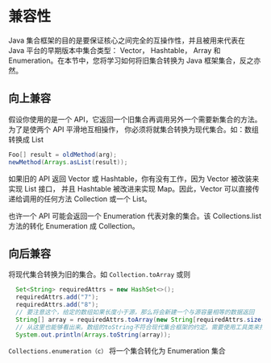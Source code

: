 # 兼容性
Java 集合框架的目的是要保证核心之间完全的互操作性，并且被用来代表在 Java 平台的早期版本中集合类型：
 Vector， Hashtable， Array 和 Enumeration。在本节中，您将学习如何将旧集合转换为 Java 框架集合，反之亦然。

## 向上兼容

假设你使用的是一个 API，它返回一个旧集合再调用另外一个需要新集合的方法。为了是使两个 API 平滑地互相操作，
你必须将就集合转换为现代集合。如：数组转换成 List

```java
Foo[] result = oldMethod(arg);
newMethod(Arrays.asList(result));
```

如果旧的 API 返回 Vector 或 Hashtable，你有没有工作，因为 Vector 被改装来实现 List 接口，
并且 Hashtable 被改进来实现 Map。因此，Vector 可以直接传递给调用的任何方法 Collection 或一个 List。

也许一个 API 可能会返回一个 Enumeration 代表对象的集合。该 Collections.list 方法的转化 Enumeration 成 Collection。

## 向后兼容

将现代集合转换为旧的集合。如 `Collection.toArray`
或则

```java
  Set<String> requiredAttrs = new HashSet<>();
  requiredAttrs.add("7");
  requiredAttrs.add("8");
  // 要注意这个，给定的数组如果长度小于源，那么将会新建一个与源容量相等的数据返回
  String[] array = requiredAttrs.toArray(new String[requiredAttrs.size()]);
  // 从这里也能够看出来。数组的toString不符合现代集合框架的约定。需要使用工具类来打印
  System.out.println(Arrays.toString(array));
```

`Collections.enumeration（c）` 将一个集合转化为 Enumeration 集合
